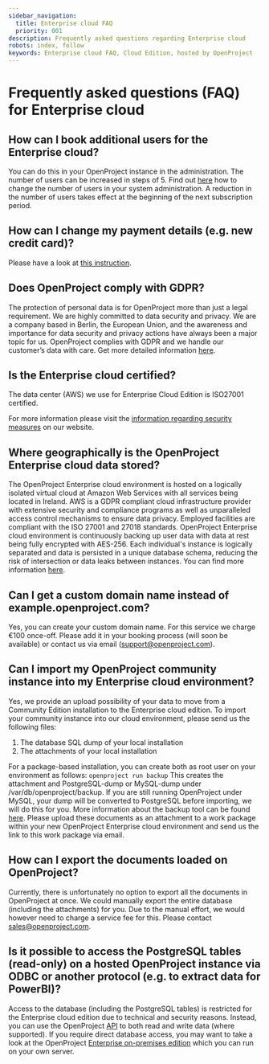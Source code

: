 ```yaml
---
sidebar_navigation:
  title: Enterprise cloud FAQ
  priority: 001
description: Frequently asked questions regarding Enterprise cloud
robots: index, follow
keywords: Enterprise cloud FAQ, Cloud Edition, hosted by OpenProject
---
```


# Frequently asked questions (FAQ) for Enterprise cloud

## How can I book additional users for the Enterprise cloud?

You can do this in your OpenProject instance in the administration. The number of users can be increased in steps of 5. Find out [here](../manage-cloud-subscription/#upgrade-or-downgrade-subscription) how to change the number of users in your system administration. A reduction in the number of users takes effect at the beginning of the next subscription period.

## How can I change my payment details (e.g. new credit card)?

Please have a look at [this instruction](../manage-cloud-subscription/).


## Does OpenProject comply with GDPR?

The protection of personal data is for OpenProject more than just a legal requirement. We are highly committed to data security and privacy. We are a company based in Berlin, the European Union, and the awareness and importance for data security and privacy actions have always been a major topic for us. OpenProject complies with GDPR and we handle our customer’s data with care. Get more detailed information [here](https://www.openproject.org/gdpr-compliance/).

## Is the Enterprise cloud certified?

The data center (AWS) we use for Enterprise Cloud Edition is ISO27001 certified.

For more information please visit the [information regarding security measures](https://www.openproject.org/legal/data-processing-agreement/technical-and-organizational-data-security-measures) on our website.

## Where geographically is the OpenProject Enterprise cloud data stored?

The OpenProject Enterprise cloud environment is hosted on a logically isolated virtual cloud at Amazon Web Services with all services being located in Ireland. AWS is a GDPR compliant cloud infrastructure provider with extensive security and compliance programs as well as unparalleled access control mechanisms to ensure data privacy. Employed facilities are compliant with the ISO 27001 and 27018 standards. OpenProject Enterprise cloud environment is continuously backing up user data with data at rest being fully encrypted with AES-256. Each individual's instance is logically separated and data is persisted in a unique database schema, reducing the risk of intersection or data leaks between instances. You can find more information [here](https://www.openproject.org/gdpr-compliance/).


## Can I get a custom domain name instead of example.openproject.com?

Yes, you can create your custom domain name. For this service we charge €100 once-off. Please add it in your booking process (will soon be available) or contact us via email (support@openproject.com).

## Can I import my OpenProject community instance into my Enterprise cloud environment?

Yes, we provide an upload possibility of your data to move from a Community Edition installation to the Enterprise cloud edition.
To import your community instance into our cloud environment, please send us the following files:

1. The database SQL dump of your local installation
2. The attachments of your local installation

For a package-based installation, you can create both as root user on your environment as follows: `openproject run backup`
This creates the attachment and PostgreSQL-dump or MySQL-dump under /var/db/openproject/backup.
If you are still running OpenProject under MySQL, your dump will be converted to PostgreSQL before importing, we will do this for you. More information about the backup tool can be found [here](../../../installation-and-operations/operation/backing-up/).
Please upload these documents as an attachment to a work package within your new OpenProject Enterprise cloud environment and send us the link to this work package via email.

## How can I export the documents loaded on OpenProject?

Currently, there is unfortunately no option to export all the documents in OpenProject at once. We could manually export the entire database (including the attachments) for you. Due to the manual effort, we would however need to charge a service fee for this. Please contact sales@openproject.com.

## Is it possible to access the PostgreSQL tables (read-only) on a hosted OpenProject instance via ODBC or another protocol (e.g. to extract data for PowerBI)?

Access to the database (including the PostgreSQL tables) is restricted for the Enterprise cloud edition due to technical and security reasons. Instead, you can use the OpenProject [API](../../../api) to both read and write data (where supported). If you require direct database access, you may want to take a look at the OpenProject [Enterprise on-premises edition](https://www.openproject.org/enterprise-edition) which you can run on your own server.

